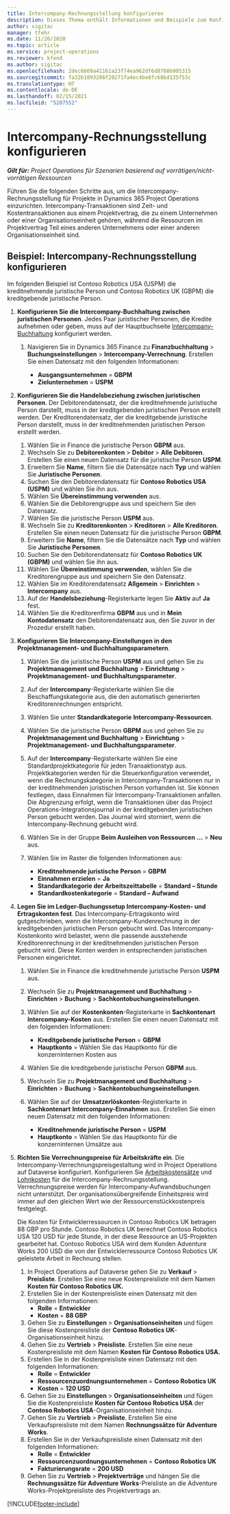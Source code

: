 ```yaml
---
title: Intercompany-Rechnungsstellung konfigurieren
description: Dieses Thema enthält Informationen und Beispiele zum Konfigurieren der Intercompany-Rechnungsstellung für Projekte.
author: sigitac
manager: tfehr
ms.date: 11/20/2020
ms.topic: article
ms.service: project-operations
ms.reviewer: kfend
ms.author: sigitac
ms.openlocfilehash: 2dec6669a41161a23f74ea962df6d8708b905315
ms.sourcegitcommit: fa32b1893286f20271fa4ec4be8fc68bd135f53c
ms.translationtype: HT
ms.contentlocale: de-DE
ms.lasthandoff: 02/15/2021
ms.locfileid: "5287552"
---
```

# <a name="configure-intercompany-invoicing"></a>Intercompany-Rechnungsstellung konfigurieren

_**Gilt für:** Project Operations für Szenarien basierend auf vorrätigen/nicht-vorrätigen Ressourcen_

Führen Sie die folgenden Schritte aus, um die Intercompany-Rechnungsstellung für Projekte in Dynamics 365 Project Operations einzurichten. Intercompany-Transaktionen sind Zeit- und Kostentransaktionen aus einem Projektvertrag, die zu einem Unternehmen oder einer Organisationseinheit gehören, während die Ressourcen im Projektvertrag Teil eines anderen Unternehmens oder einer anderen Organisationseinheit sind.

## <a name="example-configure-intercompany-invoicing"></a>Beispiel: Intercompany-Rechnungsstellung konfigurieren

Im folgenden Beispiel ist Contoso Robotics USA (USPM) die kreditnehmende juristische Person und Contoso Robotics UK (GBPM) die kreditgebende juristische Person. 

1. **Konfigurieren Sie die Intercompany-Buchhaltung zwischen juristischen Personen**. Jedes Paar juristischer Personen, die Kredite aufnehmen oder geben, muss auf der Hauptbuchseite [Intercompany-Buchhaltung](https://docs.microsoft.com/dynamics365/finance/general-ledger/intercompany-accounting-setup) konfiguriert werden.
    
    1. Navigieren Sie in Dynamics 365 Finance zu **Finanzbuchhaltung** > **Buchungseinstellungen** > **Intercompany-Verrechnung**. Erstellen Sie einen Datensatz mit den folgenden Informationen:

        - **Ausgangsunternehmen** = **GBPM**
        - **Zielunternehmen** = **USPM**

2. **Konfigurieren Sie die Handelsbeziehung zwischen juristischen Personen**. Der Debitorendatensatz, der die kreditnehmende juristische Person darstellt, muss in der kreditgebenden juristischen Person erstellt werden. Der Kreditorendatensatz, der die kreditgebende juristische Person darstellt, muss in der kreditnehmenden juristischen Person erstellt werden.

     1. Wählen Sie in Finance die juristische Person **GBPM** aus.
     2. Wechseln Sie zu **Debitorenkonten** > **Debitor** > **Alle Debitoren**. Erstellen Sie einen neuen Datensatz für die juristische Person **USPM**.
     3. Erweitern Sie **Name**, filtern Sie die Datensätze nach **Typ** und wählen Sie **Juristische Personen**. 
     4. Suchen Sie den Debitorendatensatz für **Contoso Robotics USA (USPM)** und wählen Sie ihn aus.
     5. Wählen Sie **Übereinstimmung verwenden** aus. 
     6. Wählen Sie die Debitorengruppe aus und speichern Sie den Datensatz.
     7. Wählen Sie die juristische Person **USPM** aus.
     8. Wechseln Sie zu **Kreditorenkonten** > **Kreditoren** > **Alle Kreditoren**. Erstellen Sie einen neuen Datensatz für die juristische Person **GBPM**.
     9. Erweitern Sie **Name**, filtern Sie die Datensätze nach **Typ** und wählen Sie **Juristische Personen**. 
     10. Suchen Sie den Debitorendatensatz für **Contoso Robotics UK (GBPM)** und wählen Sie ihn aus.
     11. Wählen Sie **Übereinstimmung verwenden**, wählen Sie die Kreditorengruppe aus und speichern Sie den Datensatz.
     12. Wählen Sie im Kreditorendatensatz **Allgemein** > **Einrichten** > **Intercompany** aus.
     13. Auf der **Handelsbeziehung**-Registerkarte legen Sie **Aktiv** auf **Ja** fest.
     14. Wählen Sie die Kreditorenfirma **GBPM** aus und in **Mein Kontodatensatz** den Debitorendatensatz aus, den Sie zuvor in der Prozedur erstellt haben.

3. **Konfigurieren Sie Intercompany-Einstellungen in den Projektmanagement- und Buchhaltungsparametern**. 

    1. Wählen Sie die juristische Person **USPM** aus und gehen Sie zu **Projektmanagement und Buchhaltung** > **Einrichtung** > **Projektmanagement- und Buchhaltungsparameter**.
    2. Auf der **Intercompany**-Registerkarte wählen Sie die Beschaffungskategorie aus, die den automatisch generierten Kreditorenrechnungen entspricht.
    3. Wählen Sie unter **Standardkategorie** **Intercompany-Ressourcen**.
    4. Wählen Sie die juristische Person **GBPM** aus und gehen Sie zu **Projektmanagement und Buchhaltung** > **Einrichtung** > **Projektmanagement- und Buchhaltungsparameter**.
    5. Auf der **Intercompany**-Registerkarte wählen Sie eine Standardprojektkategorie für jeden Transaktionstyp aus. Projektkategorien werden für die Steuerkonfiguration verwendet, wenn die Rechnungskategorie in Intercompany-Transaktionen nur in der kreditnehmenden juristischen Person vorhanden ist. Sie können festlegen, dass Einnahmen für Intercompany-Transaktionen anfallen. Die Abgrenzung erfolgt, wenn die Transaktionen über das Project Operations-Integrationsjournal in der kreditgebenden juristischen Person gebucht werden. Das Journal wird storniert, wenn die Intercompany-Rechnung gebucht wird.
    6. Wählen Sie in der Gruppe **Beim Ausleihen von Ressourcen** **...** > **Neu** aus. 
    7. Wählen Sie im Raster die folgenden Informationen aus:

          - **Kreditnehmende juristische Person** = **GBPM**
          - **Einnahmen erzielen** = **Ja**
          - **Standardkategorie der Arbeitszeittabelle** = **Standard – Stunde**
          - **Standardkostenkategorie** = **Standard – Aufwand**

4. **Legen Sie im Ledger-Buchungssetup Intercompany-Kosten- und Ertragskonten fest**. Das Intercompany-Ertragskonto wird gutgeschrieben, wenn die Intercompany-Kundenrechnung in der kreditgebenden juristischen Person gebucht wird. Das Intercompany-Kostenkonto wird belastet, wenn die passende ausstehende Kreditorenrechnung in der kreditnehmenden juristischen Person gebucht wird. Diese Konten werden in entsprechenden juristischen Personen eingerichtet. 
      
     1. Wählen Sie in Finance die kreditnehmende juristische Person **USPM** aus. 
     2. Wechseln Sie zu **Projektmanagement und Buchhaltung** > **Einrichten** > **Buchung** > **Sachkontobuchungseinstellungen**. 
     3. Wählen Sie auf der **Kostenkonten**-Registerkarte in **Sachkontenart** **Intercompany-Kosten** aus. Erstellen Sie einen neuen Datensatz mit den folgenden Informationen:
      
        - **Kreditgebende juristische Person** = **GBPM**
        - **Hauptkonto** = Wählen Sie das Hauptkonto für die konzerninternen Kosten aus
        
     4. Wählen Sie die kreditgebende juristische Person **GBPM** aus. 
     5. Wechseln Sie zu **Projektmanagement und Buchhaltung** > **Einrichten** > **Buchung** > **Sachkontobuchungseinstellungen**. 
     6. Wählen Sie auf der **Umsatzerlöskonten**-Registerkarte in **Sachkontenart** **Intercompany-Einnahmen** aus. Erstellen Sie einen neuen Datensatz mit den folgenden Informationen:

        - **Kreditnehmende juristische Person** = **USPM**
        - **Hauptkonto** = Wählen Sie das Hauptkonto für die konzerninternen Umsätze aus 

5. **Richten Sie Verrechnungspreise für Arbeitskräfte ein**. Die Intercompany-Verrechnungspreisgestaltung wird in Project Operations auf Dataverse konfiguriert. Konfigurieren Sie [Arbeitskostensätze](../pricing-costing/set-up-labor-cost-rate.md#transfer-pricing-and-costs-for-resources-outside-of-your-division-or-legal-entity) und [Lohnkosten](../pricing-costing/set-up-labor-bill-rate.md#transfer-pricing-or-set-up-bill-rates-for-resources-from-other-organizational-units-or-divisions) für die Intercompany-Rechnungsstellung. Verrechnungspreise werden für Intercompany-Aufwandsbuchungen nicht unterstützt. Der organisationsübergreifende Einheitspreis wird immer auf den gleichen Wert wie der Ressourcenstückkostenpreis festgelegt.

      Die Kosten für Entwicklerressourcen in Contoso Robotics UK betragen 88 GBP pro Stunde. Contoso Robotics UK berechnet Contoso Robotics USA 120 USD für jede Stunde, in der diese Ressource an US-Projekten gearbeitet hat. Contoso Robotics USA wird dem Kunden Adventure Works 200 USD die von der Entwicklerressource Contoso Robotics UK geleistete Arbeit in Rechnung stellen.

      1. In Project Operations auf Dataverse gehen Sie zu **Verkauf** > **Preisliste**. Erstellen Sie eine neue Kostenpreisliste mit dem Namen **Kosten für Contoso Robotics UK.** 
      2. Erstellen Sie in der Kostenpreisliste einen Datensatz mit den folgenden Informationen:
         - **Rolle** = **Entwickler**
         - **Kosten** = **88 GBP**
      3. Gehen Sie zu **Einstellungen** > **Organisationseinheiten** und fügen Sie diese Kostenpreisliste der **Contoso Robotics UK**-Organisationseinheit hinzu.
      4. Gehen Sie zu **Vertrieb** > **Preisliste**. Erstellen Sie eine neue Kostenpreisliste mit dem Namen **Kosten für Contoso Robotics USA.** 
      5. Erstellen Sie in der Kostenpreisliste einen Datensatz mit den folgenden Informationen:
          - **Rolle** = **Entwickler**
          - **Ressourcenzuordnungsunternehmen** = **Contoso Robotics UK**
          - **Kosten** = **120 USD**
      6. Gehen Sie zu **Einstellungen** > **Organisationseinheiten** und fügen Sie die Kostenpreisliste **Kosten für Contoso Robotics USA** der **Contoso Robotics USA**-Organisationseinheit hinzu.
      7. Gehen Sie zu **Vertrieb** > **Preisliste**. Erstellen Sie eine Verkaufspreisliste mit dem Namen **Rechnungssätze für Adventure Works**. 
      8. Erstellen Sie in der Verkaufspreisliste einen Datensatz mit den folgenden Informationen:
          - **Rolle** = **Entwickler**
          - **Ressourcenzuordnungsunternehmen** = **Contoso Robotics UK**
          - **Fakturierungsrate** = **200 USD**
      9. Gehen Sie zu **Vertrieb** > **Projektverträge** und hängen Sie die **Rechnungssätze für Adventure Works**-Preisliste an die Adventure Works-Projektpreisliste des Projektvertrags an.


[!INCLUDE[footer-include](../includes/footer-banner.md)]